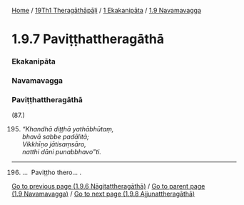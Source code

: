 
[Home](/) / [19Th1 Theragāthāpāḷi](/tipitaka/19Th1.md) / [1 Ekakanipāta](/tipitaka/19Th1/1.md) / [1.9 Navamavagga](/tipitaka/19Th1/1/1.9.md)

# 1.9.7 Paviṭṭhattheragāthā

### Ekakanipāta

### Navamavagga

### Paviṭṭhattheragāthā

(87.)

195. _“Khandhā diṭṭhā yathābhūtaṃ,_  
_bhavā sabbe padālitā;_  
_Vikkhīṇo jātisaṃsāro,_  
_natthi dāni punabbhavo”ti._  


---

196. …  Paviṭṭho thero… .



[Go to previous page (1.9.6 Nāgitattheragāthā)](/tipitaka/19Th1/1/1.9/1.9.6.md) / [Go to parent page (1.9 Navamavagga)](/tipitaka/19Th1/1/1.9.md) / [Go to next page (1.9.8 Ajjunattheragāthā)](/tipitaka/19Th1/1/1.9/1.9.8.md)


